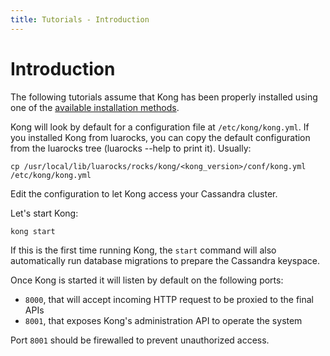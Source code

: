 ```yaml
---
title: Tutorials - Introduction
---
```


# Introduction

The following tutorials assume that Kong has been properly installed using one of the [available installation methods](/download).

Kong will look by default for a configuration file at `/etc/kong/kong.yml`. If you installed Kong from luarocks, you can copy the default configuration from the luarocks tree (luarocks --help to print it). Usually:

```
cp /usr/local/lib/luarocks/rocks/kong/<kong_version>/conf/kong.yml /etc/kong/kong.yml
```

Edit the configuration to let Kong access your Cassandra cluster.

Let's start Kong:

```
kong start
```

If this is the first time running Kong, the `start` command will also automatically run database migrations to prepare the Cassandra keyspace.

Once Kong is started it will listen by default on the following ports:

* `8000`, that will accept incoming HTTP request to be proxied to the final APIs
* `8001`, that exposes Kong's administration API to operate the system

Port `8001` should be firewalled to prevent unauthorized access.
